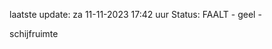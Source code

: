 laatste update: 
za 11-11-2023 17:42   uur 
Status: FAALT - geel - 
<div class="service Y">schijfruimte</div>